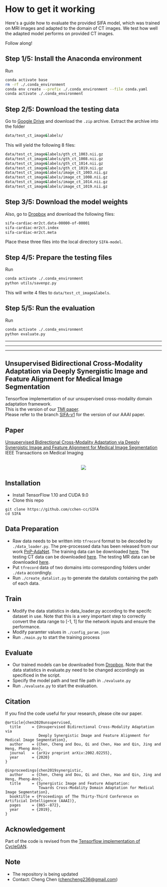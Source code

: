 # How to get it working

Here's a guide how to evaluate the provided SIFA model, which was trained on MRI images and adapted to the domain of CT images. We test how well the adapted model performs on provided CT images.

Follow along!

## Step 1/5: Install the Anaconda environment

Run
```sh
conda activate base
rm -rf ./.conda_environment
conda env create --prefix ./.conda_environment --file conda.yaml
conda activate ./.conda_environment
```

## Step 2/5: Download the testing data
Go to [Google Drive](https://drive.google.com/file/d/1SJM3RluT0wbR9ud_kZtZvCY0dR9tGq5V/view) and download the `.zip` archive. Extract the archive into the folder
```sh
data/test_ct_image&labels/
```
This will yield the following 8 files:
```sh
data/test_ct_image&labels/gth_ct_1003.nii.gz
data/test_ct_image&labels/gth_ct_1008.nii.gz
data/test_ct_image&labels/gth_ct_1014.nii.gz
data/test_ct_image&labels/gth_ct_1019.nii.gz
data/test_ct_image&labels/image_ct_1003.nii.gz
data/test_ct_image&labels/image_ct_1008.nii.gz
data/test_ct_image&labels/image_ct_1014.nii.gz
data/test_ct_image&labels/image_ct_1019.nii.gz
```

## Step 3/5: Download the model weights
Also, go to [Dropbox](https://www.dropbox.com/sh/787kmmuhvh3e3yb/AAC4qxBJTWwQ1UMN5psrN96ja?dl=0) and download the following files:
```sh
sifa-cardiac-mr2ct.data-00000-of-00001
sifa-cardiac-mr2ct.index
sifa-cardiac-mr2ct.meta
```

Place these three files into the local directory `SIFA-model`.

## Step 4/5: Prepare the testing files

Run
```sh
conda activate ./.conda_environment
python utils/savenpz.py
```
This will write 4 files to `data/test_ct_image&labels`.

## Step 5/5: Run the evaluation

Run
```sh
conda activate ./.conda_environment
python evaluate.py
```




---
---
---













## Unsupervised Bidirectional Cross-Modality Adaptation via Deeply Synergistic Image and Feature Alignment for Medical Image Segmentation

Tensorflow implementation of our unsupervised cross-modality domain adaptation framework. <br/>
This is the version of our [TMI paper](https://arxiv.org/abs/2002.02255). <br/>
Please refer to the branch [SIFA-v1](https://github.com/cchen-cc/SIFA/tree/SIFA-v1) for the version of our AAAI paper. <br/>

## Paper
[Unsupervised Bidirectional Cross-Modality Adaptation via Deeply Synergistic Image and Feature Alignment for Medical Image Segmentation](https://arxiv.org/abs/2002.02255)
<br/>
IEEE Transactions on Medical Imaging
<br/>
<br/>
<p align="center">
  <img src="figure/framework.png">
</p>

## Installation
* Install TensorFlow 1.10 and CUDA 9.0
* Clone this repo
```
git clone https://github.com/cchen-cc/SIFA
cd SIFA
```

## Data Preparation
* Raw data needs to be written into `tfrecord` format to be decoded by `./data_loader.py`. The pre-processed data has been released from our work [PnP-AdaNet](https://github.com/carrenD/Medical-Cross-Modality-Domain-Adaptation). The training data can be downloaded [here](https://drive.google.com/file/d/1m9NSHirHx30S8jvN0kB-vkd7LL0oWCq3/view). The testing CT data can be downloaded [here](https://drive.google.com/file/d/1SJM3RluT0wbR9ud_kZtZvCY0dR9tGq5V/view). The testing MR data can be downloaded [here](https://drive.google.com/file/d/1Bm2uU4hQmn5L3GwXz6I0vuCN3YVMEc8S/view?usp=sharing).
* Put `tfrecord` data of two domains into corresponding folders under `./data` accordingly.
* Run `./create_datalist.py` to generate the datalists containing the path of each data.

## Train
* Modify the data statistics in data_loader.py according to the specifc dataset in use. Note that this is a very important step to correctly convert the data range to [-1, 1] for the network inputs and ensure the performance.
* Modify paramter values in `./config_param.json`
* Run `./main.py` to start the training process

## Evaluate
* Our trained models can be downloaded from [Dropbox](https://www.dropbox.com/sh/787kmmuhvh3e3yb/AAC4qxBJTWwQ1UMN5psrN96ja?dl=0).
  Note that the data statistics in evaluate.py need to be changed accordingly as specificed in the script.
* Specify the model path and test file path in `./evaluate.py`
* Run `./evaluate.py` to start the evaluation.

## Citation
If you find the code useful for your research, please cite our paper.
```
@article{chen2020unsupervised,
  title     = {Unsupervised Bidirectional Cross-Modality Adaptation via 
               Deeply Synergistic Image and Feature Alignment for Medical Image Segmentation},
  author    = {Chen, Cheng and Dou, Qi and Chen, Hao and Qin, Jing and Heng, Pheng Ann},
  journal   = {arXiv preprint arXiv:2002.02255},
  year      = {2020}
}

@inproceedings{chen2019synergistic,
  author    = {Chen, Cheng and Dou, Qi and Chen, Hao and Qin, Jing and Heng, Pheng-Ann},
  title     = {Synergistic Image and Feature Adaptation: 
               Towards Cross-Modality Domain Adaptation for Medical Image Segmentation},
  booktitle = {Proceedings of The Thirty-Third Conference on Artificial Intelligence (AAAI)},
  pages     = {865--872},
  year      = {2019},
}
```

## Acknowledgement
Part of the code is revised from the [Tensorflow implementation of CycleGAN](https://github.com/leehomyc/cyclegan-1).

## Note
* The repository is being updated
* Contact: Cheng Chen (chencheng236@gmail.com)
